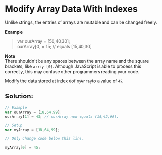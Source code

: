 # Modify Array Data With Indexes

Unlike strings, the entries of arrays are mutable and can be changed freely.

**Example**

> var ourArray = \[50,40,30\];  
> ourArray\[0\] = 15; // equals \[15,40,30\]

**Note**  
There shouldn't be any spaces between the array name and the square brackets, like `array [0]`. Although JavaScript is able to process this correctly, this may confuse other programmers reading your code.

Modify the data stored at index `0`of `myArray`to a value of `45`.

## Solution:

```javascript
// Example
var ourArray = [18,64,99];
ourArray[1] = 45; // ourArray now equals [18,45,99].

// Setup
var myArray = [18,64,99];

// Only change code below this line.

myArray[0] = 45;
```

